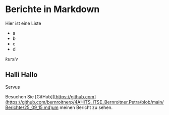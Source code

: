 # Berichte in Markdown

Hier ist eine Liste
- a
- b
- c
- d

*kursiv*

## Halli Hallo
Servus

Besuchen Sie [GitHub]([https://github.com](https://github.com/bernroitnerp/4AHITS_ITSE_Bernroitner.Petra/blob/main/Berichte/25_09_15.md)um meinen Bericht zu sehen.
